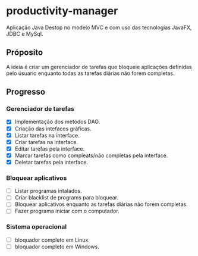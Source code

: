 # productivity-manager

Aplicação Java Destop no modelo MVC e com uso das tecnologias JavaFX, JDBC e MySql.

<h2>Próposito</h2>
<p>A ideia é criar um gerenciador de tarefas que bloqueie aplicações definidas pelo úsuario enquanto todas as tarefas diárias não forem completas.</p>
<h2>Progresso</h2>
<h3>Gerenciador de tarefas</h3>

- [x] Implementação dos metódos DAO.
- [x] Criação das intefaces gráficas.
- [x] Listar tarefas na interface.
- [x] Criar tarefas na interface.
- [x] Editar tarefas pela interface.
- [x] Marcar tarefas como compleats/não completas pela interface.
- [x] Deletar tarefas pela interface.

<h3>Bloquear aplicativos</h3>

- [ ] Listar programas intalados.
- [ ] Criar blacklist de programs para bloquear.
- [ ] Bloquear aplicativos enquanto as tarefas diárias não forem completas.
- [ ] Fazer programa iniciar com o computador.

<h3>Sistema operacional</h3>

- [ ] bloquador completo em Linux.
- [ ] bloquador completo em Windows.
